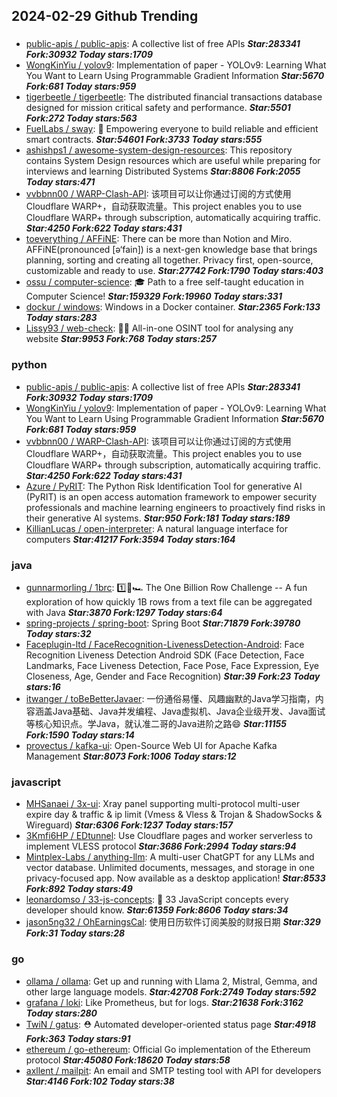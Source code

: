 ## 2024-02-29 Github Trending

### 
* [public-apis / public-apis](https://github.com/public-apis/public-apis): A collective list of free APIs ***Star:283341 Fork:30932 Today stars:1709***
* [WongKinYiu / yolov9](https://github.com/WongKinYiu/yolov9): Implementation of paper - YOLOv9: Learning What You Want to Learn Using Programmable Gradient Information ***Star:5670 Fork:681 Today stars:959***
* [tigerbeetle / tigerbeetle](https://github.com/tigerbeetle/tigerbeetle): The distributed financial transactions database designed for mission critical safety and performance. ***Star:5501 Fork:272 Today stars:563***
* [FuelLabs / sway](https://github.com/FuelLabs/sway): 🌴 Empowering everyone to build reliable and efficient smart contracts. ***Star:54601 Fork:3733 Today stars:555***
* [ashishps1 / awesome-system-design-resources](https://github.com/ashishps1/awesome-system-design-resources): This repository contains System Design resources which are useful while preparing for interviews and learning Distributed Systems ***Star:8806 Fork:2055 Today stars:471***
* [vvbbnn00 / WARP-Clash-API](https://github.com/vvbbnn00/WARP-Clash-API): 该项目可以让你通过订阅的方式使用Cloudflare WARP+，自动获取流量。This project enables you to use Cloudflare WARP+ through subscription, automatically acquiring traffic. ***Star:4250 Fork:622 Today stars:431***
* [toeverything / AFFiNE](https://github.com/toeverything/AFFiNE): There can be more than Notion and Miro. AFFiNE(pronounced [ə‘fain]) is a next-gen knowledge base that brings planning, sorting and creating all together. Privacy first, open-source, customizable and ready to use. ***Star:27742 Fork:1790 Today stars:403***
* [ossu / computer-science](https://github.com/ossu/computer-science): 🎓 Path to a free self-taught education in Computer Science! ***Star:159329 Fork:19960 Today stars:331***
* [dockur / windows](https://github.com/dockur/windows): Windows in a Docker container. ***Star:2365 Fork:133 Today stars:283***
* [Lissy93 / web-check](https://github.com/Lissy93/web-check): 🕵️‍♂️ All-in-one OSINT tool for analysing any website ***Star:9953 Fork:768 Today stars:257***

### python
* [public-apis / public-apis](https://github.com/public-apis/public-apis): A collective list of free APIs ***Star:283341 Fork:30932 Today stars:1709***
* [WongKinYiu / yolov9](https://github.com/WongKinYiu/yolov9): Implementation of paper - YOLOv9: Learning What You Want to Learn Using Programmable Gradient Information ***Star:5670 Fork:681 Today stars:959***
* [vvbbnn00 / WARP-Clash-API](https://github.com/vvbbnn00/WARP-Clash-API): 该项目可以让你通过订阅的方式使用Cloudflare WARP+，自动获取流量。This project enables you to use Cloudflare WARP+ through subscription, automatically acquiring traffic. ***Star:4250 Fork:622 Today stars:431***
* [Azure / PyRIT](https://github.com/Azure/PyRIT): The Python Risk Identification Tool for generative AI (PyRIT) is an open access automation framework to empower security professionals and machine learning engineers to proactively find risks in their generative AI systems. ***Star:950 Fork:181 Today stars:189***
* [KillianLucas / open-interpreter](https://github.com/KillianLucas/open-interpreter): A natural language interface for computers ***Star:41217 Fork:3594 Today stars:164***

### java
* [gunnarmorling / 1brc](https://github.com/gunnarmorling/1brc): 1️⃣🐝🏎️ The One Billion Row Challenge -- A fun exploration of how quickly 1B rows from a text file can be aggregated with Java ***Star:3870 Fork:1297 Today stars:64***
* [spring-projects / spring-boot](https://github.com/spring-projects/spring-boot): Spring Boot ***Star:71879 Fork:39780 Today stars:32***
* [Faceplugin-ltd / FaceRecognition-LivenessDetection-Android](https://github.com/Faceplugin-ltd/FaceRecognition-LivenessDetection-Android): Face Recognition Liveness Detection Android SDK (Face Detection, Face Landmarks, Face Liveness Detection, Face Pose, Face Expression, Eye Closeness, Age, Gender and Face Recognition) ***Star:39 Fork:23 Today stars:16***
* [itwanger / toBeBetterJavaer](https://github.com/itwanger/toBeBetterJavaer): 一份通俗易懂、风趣幽默的Java学习指南，内容涵盖Java基础、Java并发编程、Java虚拟机、Java企业级开发、Java面试等核心知识点。学Java，就认准二哥的Java进阶之路😄 ***Star:11155 Fork:1590 Today stars:14***
* [provectus / kafka-ui](https://github.com/provectus/kafka-ui): Open-Source Web UI for Apache Kafka Management ***Star:8073 Fork:1006 Today stars:12***

### javascript
* [MHSanaei / 3x-ui](https://github.com/MHSanaei/3x-ui): Xray panel supporting multi-protocol multi-user expire day & traffic & ip limit (Vmess & Vless & Trojan & ShadowSocks & Wireguard) ***Star:6306 Fork:1237 Today stars:157***
* [3Kmfi6HP / EDtunnel](https://github.com/3Kmfi6HP/EDtunnel): Use Cloudflare pages and worker serverless to implement VLESS protocol ***Star:3686 Fork:2994 Today stars:94***
* [Mintplex-Labs / anything-llm](https://github.com/Mintplex-Labs/anything-llm): A multi-user ChatGPT for any LLMs and vector database. Unlimited documents, messages, and storage in one privacy-focused app. Now available as a desktop application! ***Star:8533 Fork:892 Today stars:49***
* [leonardomso / 33-js-concepts](https://github.com/leonardomso/33-js-concepts): 📜 33 JavaScript concepts every developer should know. ***Star:61359 Fork:8606 Today stars:34***
* [jason5ng32 / OhEarningsCal](https://github.com/jason5ng32/OhEarningsCal): 使用日历软件订阅美股的财报日期 ***Star:329 Fork:31 Today stars:28***

### go
* [ollama / ollama](https://github.com/ollama/ollama): Get up and running with Llama 2, Mistral, Gemma, and other large language models. ***Star:42708 Fork:2749 Today stars:592***
* [grafana / loki](https://github.com/grafana/loki): Like Prometheus, but for logs. ***Star:21638 Fork:3162 Today stars:280***
* [TwiN / gatus](https://github.com/TwiN/gatus): ⛑ Automated developer-oriented status page ***Star:4918 Fork:363 Today stars:91***
* [ethereum / go-ethereum](https://github.com/ethereum/go-ethereum): Official Go implementation of the Ethereum protocol ***Star:45080 Fork:18620 Today stars:58***
* [axllent / mailpit](https://github.com/axllent/mailpit): An email and SMTP testing tool with API for developers ***Star:4146 Fork:102 Today stars:38***
